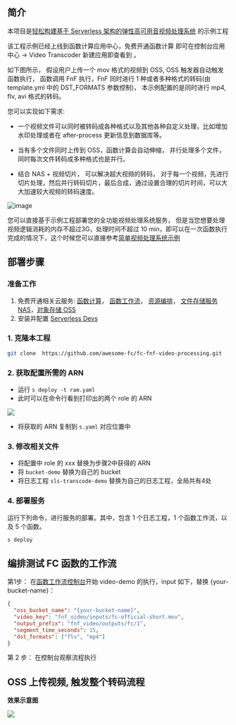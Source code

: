 ## 简介

本项目是[轻松构建基于 Serverless 架构的弹性高可用音视频处理系统](https://yq.aliyun.com/articles/727684) 的示例工程

该工程示例已经上线到函数计算应用中心，免费开通函数计算 即可在控制台应用中心 -> Video Transcoder 新建应用即查看到 。

如下图所示， 假设用户上传一个 mov 格式的视频到 OSS, OSS 触发器自动触发函数执行， 函数调用 FnF 执行，FnF 同时进行 1 种或者多种格式的转码(由 template.yml 中的 DST_FORMATS 参数控制)， 本示例配置的是同时进行 mp4, flv, avi 格式的转码。

您可以实现如下需求:

- 一个视频文件可以同时被转码成各种格式以及其他各种自定义处理，比如增加水印处理或者在 after-process 更新信息到数据库等。

- 当有多个文件同时上传到 OSS，函数计算会自动伸缩， 并行处理多个文件， 同时每次文件转码成多种格式也是并行。

- 结合 NAS + 视频切片， 可以解决超大视频的转码， 对于每一个视频，先进行切片处理，然后并行转码切片，最后合成，通过设置合理的切片时间，可以大大加速较大视频的转码速度。

![image](https://img.alicdn.com/tfs/TB1A.PSzrj1gK0jSZFuXXcrHpXa-570-613.png)

您可以直接基于示例工程部署您的全功能视频处理系统服务， 但是当您想要处理视频逻辑消耗的内存不超过3G，处理时间不超过 10 min，即可以在一次函数执行完成的情况下，这个时候您可以直接参考[简单视频处理系统示例](https://github.com/awesome-fc/fc-fnf-video-processing/tree/master/simple-video-processing)

## 部署步骤

### 准备工作

1. 免费开通相关云服务: [函数计算](https://statistics.functioncompute.com/?title=ServerlessVideo&theme=ServerlessVideo&author=rsong&src=article&url=http://fc.console.aliyun.com)， [函数工作流](https://statistics.functioncompute.com/?title=ServerlessVideo&theme=ServerlessVideo&author=rsong&src=article&url=http://fnf.console.aliyun.com)， [资源编排](https://rosnext.console.aliyun.com/)， [文件存储服务NAS](https://nas.console.aliyun.com/)，[对象存储 OSS](oss.console.aliyun.com/)
2. 安装并配置 [Serverless Devs](https://www.serverless-devs.com/docs/install)

### 1. 克隆本工程 

```bash
git clone  https://github.com/awesome-fc/fc-fnf-video-processing.git
```

### 2. 获取配置所需的 ARN

- 运行 `s deploy -t ram.yaml`
- 此时可以在命令行看到打印出的两个 role 的 ARN

![](https://i.loli.net/2021/07/25/6pcmq83RotBW2h5.png)

- 将获取的 ARN 复制到 `s.yaml` 对应位置中

### 3. 修改相关文件

- 将配置中 role 的 xxx 替换为步骤2中获得的 ARN
- 将 `bucket-demo` 替换为自己的 bucket
- 将日志工程 `sls-transcode-demo` 替换为自己的日志工程，全局共有4处

### 4. 部署服务

运行下列命令，进行服务的部署。其中，包含 1 个日志工程，1 个函数工作流，以及 5 个函数。

```bash
s deploy
```

## 编排测试 FC 函数的工作流

第1步： 在[函数工作流控制台](https://fnf.console.aliyun.com/fnf/cn-hangzhou/flows)开始 video-demo 的执行，input 如下，替换 {your-bucket-name}：

```json
{
  "oss_bucket_name": "{your-bucket-name}",
  "video_key": "fnf_video/inputs/fc-official-short.mov",
  "output_prefix": "fnf_video/outputs/fc/1",
  "segment_time_seconds": 15,
  "dst_formats": ["flv", "mp4"]
}
```

第 2 步： 在控制台观察流程执行

## OSS 上传视频, 触发整个转码流程

**效果示意图**

![](https://img.alicdn.com/tfs/TB1jgKSzCf2gK0jSZFPXXXsopXa-1280-720.gif)
